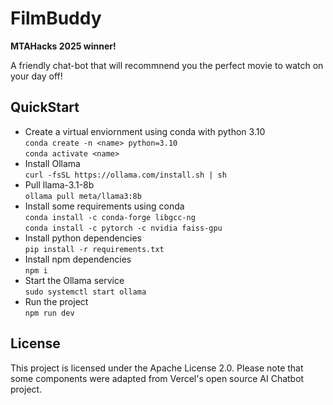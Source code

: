 # FilmBuddy

**MTAHacks 2025 winner!**

A friendly chat-bot that will recommnend you the perfect movie to watch on your day off!

## QuickStart

- Create a virtual enviornment using conda with python 3.10 <br>
`conda create -n <name> python=3.10` <br>
`conda activate <name>`
- Install Ollama <br>
`curl -fsSL https://ollama.com/install.sh | sh`
- Pull llama-3.1-8b <br>
`ollama pull meta/llama3:8b`
- Install some requirements using conda <br>
`conda install -c conda-forge libgcc-ng` <br>
`conda install -c pytorch -c nvidia faiss-gpu`
- Install python dependencies <br>
`pip install -r requirements.txt`
- Install npm dependencies <br>
`npm i`
- Start the Ollama service <br>
`sudo systemctl start ollama`
- Run the project <br>
`npm run dev`  

## License

This project is licensed under the Apache License 2.0. Please note that some components were adapted from Vercel's open source AI Chatbot project.
